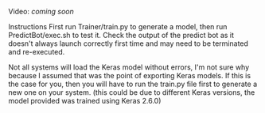 Video: _coming soon_

Instructions
First run Trainer/train.py to generate a model, then run PredictBot/exec.sh to test it. Check the output of the predict bot as it doesn't always launch correctly first time and may need to be terminated and re-executed.

Not all systems will load the Keras model without errors, I'm not sure why because I assumed that was the point of exporting Keras models. If this is the case for you, then you will have to run the train.py file first to generate a new one on your system. (this could be due to different Keras versions, the model provided was trained using Keras 2.6.0)

